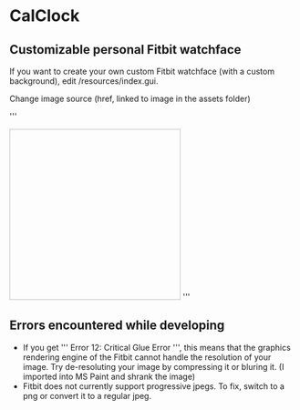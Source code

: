 # CalClock
## Customizable personal Fitbit watchface

If you want to create your own custom Fitbit watchface (with a custom background), edit /resources/index.gui.

Change image source (href, linked to image in the assets folder) 

'''
<!-- Background image -->
<image x="0" y="0" width="300" height="300" href = "assets/BigSur.jpg" />
'''

## Errors encountered while developing
 - If you get ''' Error 12: Critical Glue Error ''', this means that the graphics rendering engine of the Fitbit cannot handle the resolution of your image. Try de-resoluting your image by compressing it or bluring it. (I imported into MS Paint and shrank the image)
 - Fitbit does not currently support progressive jpegs. To fix, switch to a png or convert it to a regular jpeg.
